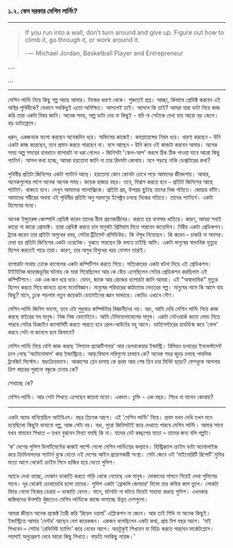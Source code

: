 ### ১.২. কেন দরকার মেশিন লার্নিং?

---

> If you run into a wall, don’t turn around and give up. Figure out how to climb it, go through it, or work around it.
>
> -— Michael Jordan, Basketball Player and Entrepreneur

....

...



---

মেশিন লার্নিং নিয়ে কিছু গল্প আছে আমার। নিজের ধারণা থেকে। শুরুতেই প্রশ্ন। আচ্ছা, কিভাবে প্রেডিক্ট করবেন এই অস্থির পৃথিবীকে? যেখানে সবকিছুই এতো অনিশ্চিত। আসলেই তাই। আসলে কি তাই? আমরা যারা ডাটা নিয়ে কাজ করি তারা একটা বিষয় জানি। অনেক সময়, অল্প ডাটা দেয় না কিছুই - যদি না সেটাকে দেখা যায় আরো বড় স্কেলে। বড় ডাটাফ্রেমে।

ধরুন, একজনকে ফলো করছেন অনেকদিন ধরে। অফিসের কাজেই। কমপ্লায়েন্সের নিয়ম ধরে। ধারণা করছেন - উনি একটা কাজ করেছেন, তবে প্রমান করতে পারছেন না। বসে আছেন - উনি কবে ওই কাজটা করবেন আবার। অনেক সময় অল্প সময়ের ব্যবধানে ব্যাপারটা না ধরা গেলেও - জিনিসটা 'স্কেল-আপ' করলে ঠিক ঠিক পাওয়া যাবে আরো কিছু প্যাটার্ন। আসল কথা হচ্ছে, আমরা হয়তোবা জানি না তার রিদমটা কোথায়। মনে পড়ছে নাকি ডেক্সটারের কথা?

পৃথিবীর প্রতিটা জিনিসের একটা প্যাটার্ন আছে। হয়তোবা কোন কোনটা চোখে পড়ে আমাদের জীবদ্দশায়। আবার, অনেকগুলোর লাগে অনেক অনেক সময়। কয়েক হাজার বছর। তবে, বিশ্বাস করতে হবে - প্রতিটা জিনিসের আছে প্যাটার্ন। থাকতে হবে। দেখুন আমাদের গ্যালাক্সিকে। প্রতিটা গ্রহ, উপগ্রহ ছুটছে তাদের নিজ গতিতে। জোয়ার ভাঁটা। আমাদের শরীরের অথবা এই পৃথিবীর প্রতিটা অনু পরমাণুর ইলেক্ট্রন চলছে নিজের গতিতে। তাদের প্যাটার্নে। একটা হিসেবের মধ্যে।

অনেক ইন্স্যুরেন্স কোম্পানি প্রেডিক্ট করেন তাদের বীমা গ্রহণকারীদের। করতে হয় ব্যবসার খাতিরে। কারণ, আমরা সবাই কারো না কারো প্রোডাক্ট। তারা প্রেডিক্ট করতে চান মানুষটা প্রিমিয়াম দিতে পারবেন কতোদিন। নিরীহ একটা প্রেডিকশন। ট্র্যাক করেন তার প্রতিটা অসুখের খবর, সেটার ট্রিটমেন্ট প্রসিডিউর। কি ঔষুধ নিয়েছেন। কি করেন - চাকরি না অবসর। দেয়া হয় প্রতিটা জিনিসের একটা ওয়েটেজ। বুঝতে পারছেন কি বলতে চাইছি আমি। একটা মানুষের স্বাভাবিক মৃত্যুর হিসেব করতেই পারে তারা। কারণ, তার অসুখ বিসুখের খরচ যোগান তারাই।

ব্যাপারটা মাথায় ঢোকে ক্যাগলের একটা কম্পিটিশন করতে গিয়ে। সত্যিকারের একটা ঘটনা নিয়ে এই প্রেডিকশন। টাইটানিক জাহাজডুবির ঘটনায় কে মারা গিয়েছিলেন আর কে বেঁচে এসেছিলেন সেটার প্রেডিকশন করছিলাম এই কম্পিটিশনে। এক এক জন ধরে ধরে। যেমন, জ্যাক আর রোজের ব্যাপারটা জানি আমরা। এই "অস্বাভাবিক" মৃত্যুর হিসেব করতে গিয়ে জানতে হলো মনোবিজ্ঞান। মানুষের পরিবারের কাঠামোর ভেতরের গল্প। মানুষের নামে কি আসে যায় কিছু? মানে, ঢুকে পড়লাম নতুন কয়েকটা ডোমেইনের জ্ঞান ভান্ডারে। কোডিং এখানে গৌণ।

মেশিন লার্নিং জিনিস ভালো, তবে এটা শুধুমাত্র কম্পিউটার বিজ্ঞানীদের নয়। বরং, আমি দেখি মেশিন লার্নিং নিয়ে কাজ করছে বাইরের সব মানুষ। নিজ নিজ ডোমেইনে। আমি টেলিযোগাযোগের মানুষ। একটা নেটওয়ার্ক কতো লোড নিতে পারবে সেটার ডিজাইন ক্যাপাসিটি করতে পারতে হবে রোল-আউটের বহু আগে। ডাটাসেন্টারের হার্ডডিস্ক কবে 'ফেল' করবে সেটা না জানলে হবে কিভাবে?

মেশিন লার্নিং নিয়ে বেশি কাজ করছে 'লিগ্যাল প্র্যাকটিশনার' আর হেলথকেয়ার ইন্ডাস্ট্রি। বিলিয়ন ডলারের ইনভেস্টমেন্ট চলে গেছে 'অটোনোমাস' কার ইন্ডাস্ট্রিতে। আন্ত:বিভাগ লরিগুলো চালাবে কে? অনেক শহর জুড়ে চলছে পাবলিক ট্রানজিট সিস্টেম। স্বয়ংক্রিয়ভাবে। আকাশের প্লেন চালায় কে প্রথম আর শেষ তিন চার মিনিট ছাড়া? ফেসবুকে আপনার ত্রিশ বছরের পুরানো বন্ধুকে চেনায় কে?

শেখাচ্ছে কে?

মেশিন লার্নিং। আর সেটা শিখতে এসেছেন জায়গা মতো। একদম। চুক্তি - এক বছর। শিখে না যাবেন কোথায়?

---

একটা অ্যাড বানিয়েছিল আইবিএম। বছর তিনেক আগে। এই ‘মেশিন লার্নিং’ নিয়ে। প্রথম যখন দেখি তখন মনে হয়েছিলো কিছুটা বানানো গল্প, আজ সেটা নয়। বরং, পুরো জিনিসটাই করে দেখাতে পারবে মেশিন লার্নিং। আমার সাথে যখন নামবেন শিখতে – তখন বুঝবেন মিথ্যা বলছি কি না। যাদের নেট কচ্ছপের মতো – তাদের জন্য বলি গল্পটা।

‘ক’ দেশের পুলিশ ডিপার্টমেন্টের কাজই পাল্টে গেলো মেশিন লার্নিংয়ের কল্যানে। হিস্ট্রিক্যাল ক্রাইম ডাটা অ্যানালাইজ করে ক্রিমিনালদের প্যাটার্ন বুঝে যেতো ওই দেশের আইন প্রয়োগকারী সংস্থা। সেটা জেনে ওই ‘মাইনোরিটি রিপোর্ট’ মুভির মতো আগে থেকেই ক্রাইম সিনে হাজির হয়ে যেতো পুলিশ।

অ্যাডে দেখা যাচ্ছে, দোকান ডাকাতি করতে গাড়ি থেকে নেমেছে এক মানুষ। দোকানের সামনে গিয়েই দেখা পুলিশের সাথে। দূর থেকেই চোখাচোখি হলো তাদের। পুলিশ একটা ‘ফ্রেন্ডলি জেসচার’ দিলো তার কফির কাপ তুলে। লোকটা ফিরে গেলো নিজের ডেরায় – ডাকাতি ফেলে। মানে, ঘটনাটা না ঘটতে দিয়েই সাহায্য করছে পুলিশ। এখনকার জঙ্গিবাদের উত্পত্তি খুঁজতেও মেশিন লার্নিংকে কাজে লাগাচ্ছে উন্নত দেশগুলো।

আমরা জীবনে অনেক প্রজেক্ট তৈরী করি ‘রিয়েল ওয়ার্ল্ড’ এপ্লিকেশন না জেনে। আর তাই শিখি না অনেক কিছুই। ইন্ডাস্ট্রিতে আমার ‘মেন্টর’ আছেন বেশ কয়েকজন। একজন বলেছিলেন একটা কথা, প্রায় বিশ বছর আগে। ‘যাই শিখবেন – সেটার ‘রেভিনিউ ম্যাপিং’ করে নেবেন আগে। অতটুকুই শিখবেন যা বিক্রি করতে পারবেন মার্কেটপ্লেসে। পয়সাই অনুপ্রেরণা দেবে আরো কিছু শিখতে। বাড়তি সবকিছু নয়েজ।’


